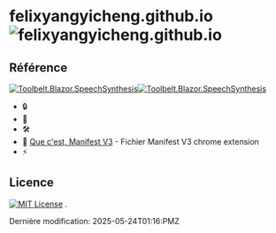 # felixyangyicheng.github.io  ![felixyangyicheng.github.io](https://img.shields.io/badge/felixyangyicheng-githubio-red) 



## Référence
[![Toolbelt.Blazor.SpeechSynthesis](https://img.shields.io/nuget/v/Toolbelt.Blazor.SpeechSynthesis.svg)![Toolbelt.Blazor.SpeechSynthesis](https://img.shields.io/badge/nuget-Toolbelt.Blazor.SpeechSynthesis-blue)](https://www.nuget.org/packages/Toolbelt.Blazor.SpeechSynthesis/)

 - 🔒 
 - 🔗 
 - 🛠 
 - 🚀 [Que c'est, Manifest V3](https://developer.chrome.com/docs/extensions/develop/migrate/what-is-mv3) - Fichier Manifest V3 chrome extension
 - ⚡️ 

 ## Licence 
[![MIT License](https://img.shields.io/badge/License-MIT-green.svg)](https://choosealicense.com/licenses/mit/) 
.





Dernière modification: 2025-05-24T01:16:PMZ
